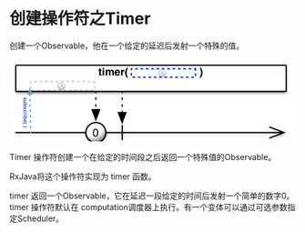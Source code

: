 # 创建操作符之Timer

 创建一个Observable，他在一个给定的延迟后发射一个特殊的值。

 ![Image](https://github.com/HousqLove/Reader/blob/8fbf0ebbdceb1baeb3c03ec6224fb589478c5d93/Java/ReactiveX/images/rx-6-15.png)

 Timer 操作符创建一个在给定的时间段之后返回一个特殊值的Observable。

 RxJava将这个操作符实现为 timer 函数。

 timer 返回一个Observable，它在延迟一段给定的时间后发射一个简单的数字0。timer 操作符默认在 computation调度器上执行。有一个变体可以通过可选参数指定Scheduler。